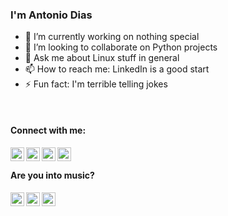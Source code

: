 <!--
**accdias/accdias** is a ✨ _special_ ✨ repository because its `README.md` (this file) appears on your GitHub profile.
Here are some ideas to get you started:
-->


### I'm Antonio Dias

- 🔭 I’m currently working on nothing special
- 👯 I’m looking to collaborate on Python projects
- 💬 Ask me about Linux stuff in general
- 📫 How to reach me: LinkedIn is a good start
- ⚡ Fun fact: I'm terrible telling jokes

<br />

#### Connect with me:

[<img align="left" alt="accdias | LinkedIn" width="22px" src="https://cdn.jsdelivr.net/npm/simple-icons@v3/icons/linkedin.svg" />][in]
[<img align="left" alt="accdias | StackOverflow" width="22px" src="https://cdn.jsdelivr.net/npm/simple-icons@v3/icons/stackoverflow.svg" />][so]
[<img align="left" alt="accdias | GitHub" width="22px" src="https://cdn.jsdelivr.net/npm/simple-icons@v3/icons/github.svg" />][gh]
[<img align="left" alt="accdias | GitLab" width="22px" src="https://cdn.jsdelivr.net/npm/simple-icons@v3/icons/gitlab.svg" />][gl]

<br />

#### Are you into music?

[<img align="left" alt="accdias | Deezer" width="22px" src="https://cdn.jsdelivr.net/npm/simple-icons@v3/icons/deezer.svg" />][de]
[<img align="left" alt="accdias | YT Music" width="22px" src="https://cdn.jsdelivr.net/npm/simple-icons@v3/icons/youtubemusic.svg" />][ym]
[<img align="left" alt="accdias | Spotify" width="22px" src="https://cdn.jsdelivr.net/npm/simple-icons@v3/icons/spotify.svg" />][sf]

<br />

<!-- Profiles -->
[in]: https://linkedin.com/in/accdias
[so]: https://stackoverflow.com/users/6789321/accdias
[gh]: https://github.com/accdias
[gl]: https://gitlab.com/accdias
<!-- Music -->
[de]: https://deezer.com/us/profile/823291707
[sf]: https://open.spotify.com/user/accdias
[ym]: https://music.youtube.com
